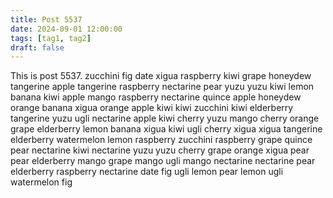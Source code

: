 ```yaml
---
title: Post 5537
date: 2024-09-01 12:00:00
tags: [tag1, tag2]
draft: false
---
```

This is post 5537.
zucchini
fig
date
xigua
raspberry
kiwi
grape
honeydew
tangerine
apple
tangerine
raspberry
nectarine
pear
yuzu
yuzu
kiwi
lemon
banana
kiwi
apple
mango
raspberry
nectarine
quince
apple
honeydew
orange
banana
xigua
orange
apple
kiwi
kiwi
zucchini
kiwi
elderberry
tangerine
yuzu
ugli
nectarine
apple
kiwi
cherry
yuzu
mango
cherry
orange
grape
elderberry
lemon
banana
xigua
kiwi
ugli
cherry
xigua
xigua
tangerine
elderberry
watermelon
lemon
raspberry
zucchini
raspberry
grape
quince
pear
nectarine
kiwi
nectarine
yuzu
yuzu
cherry
grape
orange
xigua
pear
pear
elderberry
mango
grape
mango
ugli
mango
nectarine
nectarine
pear
elderberry
raspberry
nectarine
date
fig
ugli
lemon
pear
lemon
ugli
watermelon
fig
